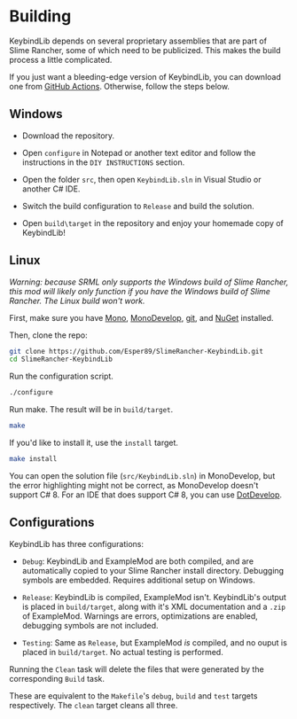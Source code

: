# Building

KeybindLib depends on several proprietary assemblies that are part of Slime Rancher, some of which need to be publicized. This makes the build process a little complicated.

If you just want a bleeding-edge version of KeybindLib, you can download one from [GitHub Actions](https://github.com/Esper89/SlimeRancher-KeybindLib/actions). Otherwise, follow the steps below.

## Windows

 - Download the repository.

 - Open `configure` in Notepad or another text editor and follow the instructions in the `DIY INSTRUCTIONS` section.

 - Open the folder `src`, then open `KeybindLib.sln` in Visual Studio or another C# IDE.

 - Switch the build configuration to `Release` and build the solution.

 - Open `build\target` in the repository and enjoy your homemade copy of KeybindLib!

## Linux

*Warning: because SRML only supports the Windows build of Slime Rancher, this mod will likely only function if you have the Windows build of Slime Rancher. The Linux build won't work.*

First, make sure you have [Mono](https://www.mono-project.com/download/stable/), [MonoDevelop](https://www.monodevelop.com/download/), [git](https://git-scm.com/downloads), and [NuGet](https://docs.microsoft.com/en-us/nuget/install-nuget-client-tools) installed.

Then, clone the repo:
```sh
git clone https://github.com/Esper89/SlimeRancher-KeybindLib.git
cd SlimeRancher-KeybindLib
```

Run the configuration script.
```sh
./configure
```

Run make. The result will be in `build/target`.
```sh
make
```

If you'd like to install it, use the `install` target.
```sh
make install
```

You can open the solution file (`src/KeybindLib.sln`) in MonoDevelop, but the error highlighting might not be correct, as MonoDevelop doesn't support C# 8. For an IDE that does support C# 8, you can use [DotDevelop](https://github.com/dotdevelop/dotdevelop).

## Configurations

KeybindLib has three configurations:

 - `Debug`: KeybindLib and ExampleMod are both compiled, and are automatically copied to your Slime Rancher install directory. Debugging symbols are embedded. Requires additional setup on Windows.
 
 - `Release`: KeybindLib is compiled, ExampleMod isn't. KeybindLib's output is placed in `build/target`, along with it's XML documentation and a `.zip` of ExampleMod. Warnings are errors, optimizations are enabled, debugging symbols are not included.

 - `Testing`: Same as `Release`, but ExampleMod *is* compiled, and no ouput is placed in `build/target`. No actual testing is performed.

Running the `Clean` task will delete the files that were generated by the corresponding `Build` task.
 
These are equivalent to the `Makefile`'s `debug`, `build` and `test` targets respectively. The `clean` target cleans all three.

